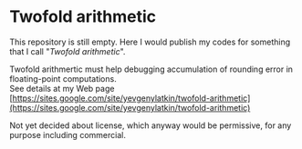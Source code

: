 # Twofold arithmetic

This repository is still empty. Here I would publish my codes for something that I call "*Twofold arithmetic*".  

Twofold arithmertic must help debugging accumulation of rounding error in floating-point computations.  
See details at my Web page [https://sites.google.com/site/yevgenylatkin/twofold-arithmetic](https://sites.google.com/site/yevgenylatkin/twofold-arithmetic)

Not yet decided about license, which anyway would be permissive, for any purpose including commercial.
